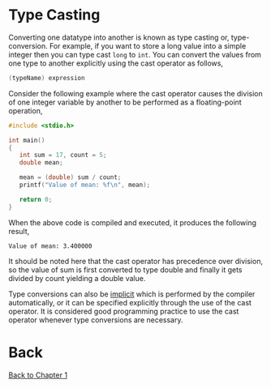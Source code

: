# Type Casting
Converting one datatype into another is known as type casting or, type-conversion. For example, if you want to store a long value into a simple integer then you can type cast `long` to `int`. You can convert the values from one type to another explicitly using the cast operator as follows,
```c++
(typeName) expression
```
Consider the following example where the cast operator causes the division of one integer variable by another to be performed as a floating-point operation,
```c++
#include <stdio.h>

int main()
{
   int sum = 17, count = 5;
   double mean;

   mean = (double) sum / count;
   printf("Value of mean: %f\n", mean);

   return 0;
}
```
When the above code is compiled and executed, it produces the following result,
```none
Value of mean: 3.400000
```
It should be noted here that the cast operator has precedence over division, so the value of sum is first converted to type double and finally it gets divided by count yielding a double value.

Type conversions can also be [implicit](https://www.geeksforgeeks.org/implicit-type-conversion-in-c-with-examples/) which is performed by the compiler automatically, or it can be specified explicitly through the use of the cast operator. It is considered good programming practice to use the cast operator whenever type conversions are necessary.


# Back
[Back to Chapter 1](../summaryOfBasicCCppProgramming.md)

